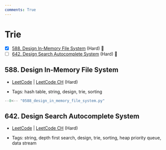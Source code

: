 ```yaml
---
comments: True
---
```


# Trie

- [x] [588. Design In-Memory File System](https://leetcode.cn/problems/design-in-memory-file-system/) (Hard) 👑
- [ ] [642. Design Search Autocomplete System](https://leetcode.cn/problems/design-search-autocomplete-system/) (Hard) 👑

## 588. Design In-Memory File System

-   [LeetCode](https://leetcode.com/problems/design-in-memory-file-system/) | [LeetCode CH](https://leetcode.cn/problems/design-in-memory-file-system/) (Hard)

-   Tags: hash table, string, design, trie, sorting

```python title="588. Design In-Memory File System - Python Solution"
--8<-- "0588_design_in_memory_file_system.py"
```

## 642. Design Search Autocomplete System

-   [LeetCode](https://leetcode.com/problems/design-search-autocomplete-system/) | [LeetCode CH](https://leetcode.cn/problems/design-search-autocomplete-system/) (Hard)

-   Tags: string, depth first search, design, trie, sorting, heap priority queue, data stream

